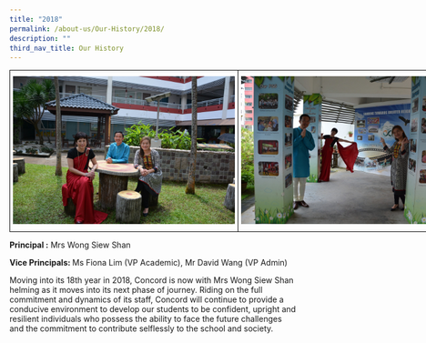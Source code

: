 ```yaml
---
title: "2018"
permalink: /about-us/Our-History/2018/
description: ""
third_nav_title: Our History
---
```

<style type="text/css">
.tg  {border-collapse:collapse;border-spacing:0;margin:0px auto;}
.tg td{border-color:black;border-style:solid;border-width:1px;font-family:Arial, sans-serif;font-size:14px;
  overflow:hidden;padding:10px 5px;word-break:normal;}
.tg th{border-color:black;border-style:solid;border-width:1px;font-family:Arial, sans-serif;font-size:14px;
  font-weight:normal;overflow:hidden;padding:10px 5px;word-break:normal;}
.tg .tg-0lax{text-align:left;vertical-align:top}
</style>
<table class="tg" style="undefined;table-layout: fixed; width: 802px">
<colgroup>
<col style="width: 401px">
<col style="width: 401px">
</colgroup>
<tbody>
  <tr>
    <td class="tg-0lax"><img src="/images/20181.jpeg"></td>
    <td class="tg-0lax"><img src="/images/20182.jpeg"></td>
  </tr>
</tbody>
</table>

<b>Principal :</b> Mrs Wong Siew Shan

<b>Vice Principals: </b>Ms Fiona Lim (VP Academic), Mr David Wang (VP Admin)


Moving into its 18th year in 2018, Concord is now with Mrs Wong Siew Shan helming as it moves into its next phase of journey. Riding on the full commitment and dynamics of its staff, Concord will continue to provide a conducive environment to develop our students to be confident, upright and resilient individuals who possess the ability to face the future challenges and the commitment to contribute selflessly to the school and society.